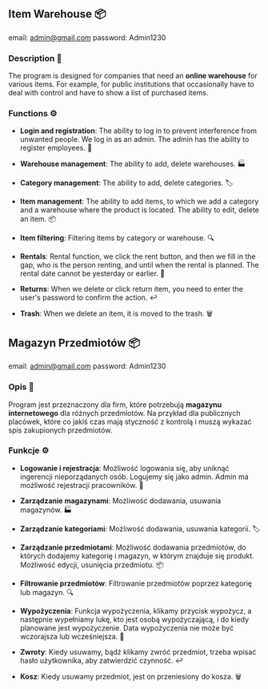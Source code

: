 ## Item Warehouse 📦
email: admin@gmail.com
password: Admin1230

### Description 📝
The program is designed for companies that need an **online warehouse** for various items. For example, for public institutions that occasionally have to deal with control and have to show a list of purchased items.

### Functions ⚙️
- **Login and registration**: The ability to log in to prevent interference from unwanted people. We log in as an admin. The admin has the ability to register employees. 🔐

- **Warehouse management**: The ability to add, delete warehouses. 🏭

- **Category management**: The ability to add, delete categories. 🏷️

- **Item management**: The ability to add items, to which we add a category and a warehouse where the product is located. The ability to edit, delete an item. 📦

- **Item filtering**: Filtering items by category or warehouse. 🔍

- **Rentals**: Rental function, we click the rent button, and then we fill in the gap, who is the person renting, and until when the rental is planned. The rental date cannot be yesterday or earlier. 🔄

- **Returns**: When we delete or click return item, you need to enter the user's password to confirm the action. ↩️

- **Trash**: When we delete an item, it is moved to the trash. 🗑️








## Magazyn Przedmiotów 📦
email: admin@gmail.com
password: Admin1230

### Opis 📝
Program jest przeznaczony dla firm, które potrzebują **magazynu internetowego** dla różnych przedmiotów. Na przykład dla publicznych placówek, które co jakiś czas mają styczność z kontrolą i muszą wykazać spis zakupionych przedmiotów.

### Funkcje ⚙️
- **Logowanie i rejestracja**: Możliwość logowania się, aby uniknąć ingerencji nieporządanych osób. Logujemy się jako admin. Admin ma możliwość rejestracji pracowników. 🔐

- **Zarządzanie magazynami**: Możliwość dodawania, usuwania magazynów. 🏭

- **Zarządzanie kategoriami**: Możliwość dodawania, usuwania kategorii. 🏷️

- **Zarządzanie przedmiotami**: Możliwość dodawania przedmiotów, do których dodajemy kategorię i magazyn, w którym znajduje się produkt. Możliwość edycji, usunięcia przedmiotu. 📦

- **Filtrowanie przedmiotów**: Filtrowanie przedmiotów poprzez kategorię lub magazyn. 🔍

- **Wypożyczenia**: Funkcja wypożyczenia, klikamy przycisk wypożycz, a następnie wypełniamy lukę, kto jest osobą wypożyczającą, i do kiedy planowane jest wypożyczenie. Data wypożyczenia nie może być wczorajsza lub wcześniejsza. 🔄

- **Zwroty**: Kiedy usuwamy, bądź klikamy zwróć przedmiot, trzeba wpisać hasło użytkownika, aby zatwierdzić czynność. ↩️

- **Kosz**: Kiedy usuwamy przedmiot, jest on przeniesiony do kosza. 🗑️
